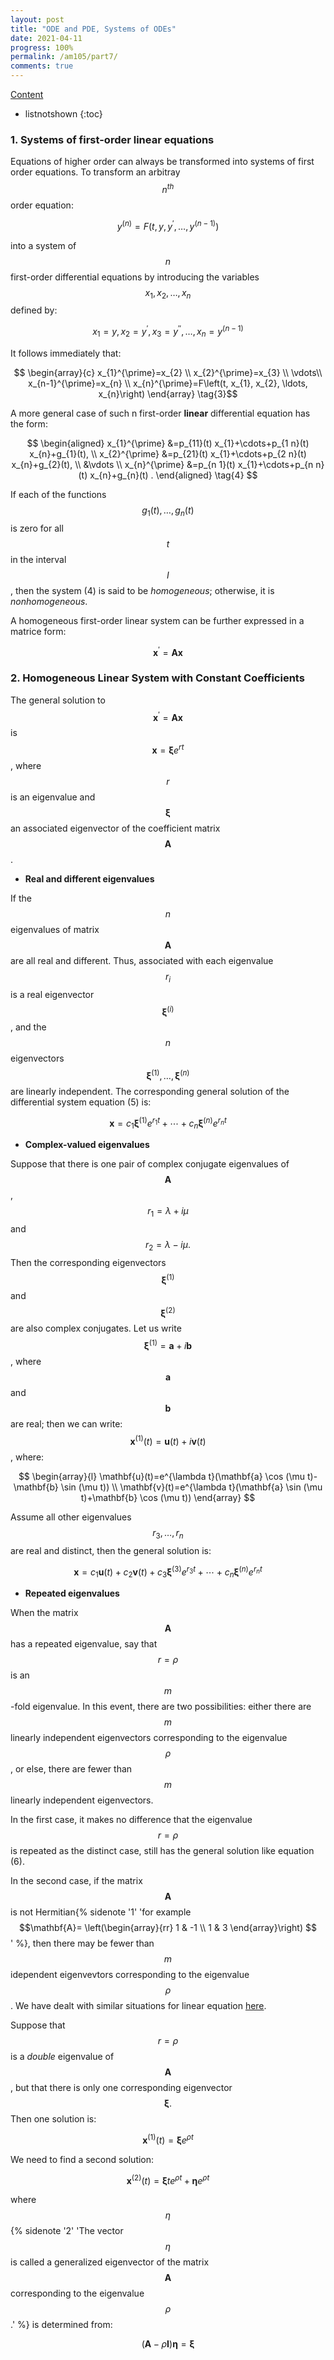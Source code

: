 ```yaml
---
layout: post
title: "ODE and PDE, Systems of ODEs"
date: 2021-04-11
progress: 100%
permalink: /am105/part7/
comments: true
---
```

[Content](https://minhuanli.github.io/notes/)

* listnotshown
{:toc}


### 1. Systems of first-order linear equations

Equations of higher order can always be transformed into systems of first order equations. To transform an arbitray $$n^{th}$$ order equation:

$$
y^{(n)}=F\left(t, y, y^{\prime}, \ldots, y^{(n-1)}\right)\tag{1}
$$

into a system of $$n$$ first-order differential equations by introducing the variables $$x_{1}, x_{2}, \ldots, x_{n}$$ defined by:

$$
x_{1}=y, x_{2}=y^{\prime}, x_{3}=y^{\prime \prime}, \ldots, x_{n}=y^{(n-1)} \tag{2}
$$

It follows immediately that:

$$
\begin{array}{c}
x_{1}^{\prime}=x_{2} \\
x_{2}^{\prime}=x_{3} \\
\vdots\\
x_{n-1}^{\prime}=x_{n} \\
x_{n}^{\prime}=F\left(t, x_{1}, x_{2}, \ldots, x_{n}\right) 
\end{array} \tag{3}$$

A more general case of such n first-order **linear** differential equation has the form:

$$
\begin{aligned}
x_{1}^{\prime} &=p_{11}(t) x_{1}+\cdots+p_{1 n}(t) x_{n}+g_{1}(t), \\
x_{2}^{\prime} &=p_{21}(t) x_{1}+\cdots+p_{2 n}(t) x_{n}+g_{2}(t), \\
&\vdots \\
x_{n}^{\prime} &=p_{n 1}(t) x_{1}+\cdots+p_{n n}(t) x_{n}+g_{n}(t) .
\end{aligned} \tag{4}
$$

If each of the functions $$g_{1}(t), \ldots, g_{n}(t)$$ is zero for all $$t$$ in the interval $$I$$, then the system
(4) is said to be <i class='contrast'>homogeneous</i>; otherwise, it is <i class='contrast'>nonhomogeneous</i>.

A homogeneous first-order linear system can be further expressed in a matrice form:

$$
\mathbf{x}^{\prime}=\mathbf{A x} \tag{5}$$

### 2. Homogeneous Linear System with Constant Coefficients
The general solution to $$\mathbf{x}^{\prime}=\mathbf{A x}$$ is $$\mathbf{x} = \mathbf{\xi}e^{rt}$$, where $$r$$ is an eigenvalue and $$\boldsymbol{\xi}$$ an associated eigenvector of the coefficient matrix $$\mathbf{A}$$.

- **Real and different eigenvalues**

If the $$n$$ eigenvalues of matrix $$\mathbf{A}$$ are all real and different. Thus, associated with each eigenvalue $$r_{i}$$ is a real eigenvector $$\boldsymbol{\xi}^{(i)}$$, and the $$n$$ eigenvectors $$\boldsymbol{\xi}^{(1)}, \ldots, \boldsymbol{\xi}^{(n)}$$ are linearly independent. The corresponding general solution of the differential system equation (5) is:

$$
\mathbf{x}=c_{1} \boldsymbol{\xi}^{(1)} e^{r_{1} t}+\cdots+c_{n} \boldsymbol{\xi}^{(n)} e^{r_{n} t} \tag{6}
$$

- **Complex-valued eigenvalues**

Suppose that there is one pair of complex conjugate eigenvalues of $$\mathbf{A}$$, $$r_{1}=\lambda+i \mu$$ and $$r_{2}=\lambda-i \mu .$$ Then the corresponding eigenvectors $$\boldsymbol{\xi}^{(1)}$$ and $$\boldsymbol{\xi}^{(2)}$$ are also complex conjugates. Let us write $$\boldsymbol{\xi}^{(1)}=\mathbf{a}+i \mathbf{b}$$, where $$\mathbf{a}$$ and $$\mathbf{b}$$ are real; then we can write: $$\mathbf{x}^{(1)}(t)=\mathbf{u}(t)+i \mathbf{v}(t)$$, where:

$$
\begin{array}{l}
\mathbf{u}(t)=e^{\lambda t}(\mathbf{a} \cos (\mu t)-\mathbf{b} \sin (\mu t)) \\
\mathbf{v}(t)=e^{\lambda t}(\mathbf{a} \sin (\mu t)+\mathbf{b} \cos (\mu t))
\end{array}
$$

Assume all other eigenvalues $$r_3,\dots,r_n$$ are real and distinct, then the general solution is:

$$
\mathbf{x}=c_{1} \mathbf{u}(t)+c_{2} \mathbf{v}(t)+c_{3} \boldsymbol{\xi}^{(3)} e^{r_{3} t}+\cdots+c_{n} \boldsymbol{\xi}^{(n)} e^{r_{n} t} \tag{7}
$$

- **Repeated eigenvalues**

When the matrix $$\mathbf{A}$$ has a repeated eigenvalue, say that $$r=\rho$$ is an $$m$$-fold eigenvalue. In this event, there are two possibilities: either there are $$m$$ linearly independent eigenvectors corresponding to the eigenvalue $$\rho$$, or else, there are fewer than $$m$$ linearly independent eigenvectors.

In the first case, it makes no difference that the eigenvalue $$r = \rho$$ is repeated as the distinct case, still has the general solution like equation (6).

In the second case, if the matrix $$\mathbf{A}$$ is not Hermitian{% sidenote '1' 'for example $$\mathbf{A}= 
\left(\begin{array}{rr}
1 & -1 \\
1 & 3
\end{array}\right)
$$' %}, then there may be fewer than $$m$$ idependent eigenvevtors corresponding to the eigenvalue $$\rho$$. We have dealt with similar situations for linear equation [here](../part5/#4-constant-coefficients-homogeneous-odes). 

Suppose that $$r=\rho$$ is a <i class='contrast'>double</i> eigenvalue of $$\mathbf{A}$$, but that there is only one corresponding eigenvector $$\boldsymbol{\xi} .$$ Then one solution is:

$$
\mathbf{x}^{(1)}(t)=\boldsymbol{\xi} e^{\rho t}
$$

We need to find a second solution:

$$
\mathbf{x}^{(2)}(t)=\boldsymbol{\xi} t e^{\rho t}+\boldsymbol{\eta} e^{\rho t}
$$

where $$\eta$${% sidenote '2' 'The vector $$\eta$$ is called a generalized eigenvector of the matrix $$\mathbf{A}$$ corresponding to the eigenvalue $$\rho$$.' %} is determined from:

$$
(\mathbf{A}-\rho \mathbf{I}) \boldsymbol{\eta}=\boldsymbol{\xi}
$$






